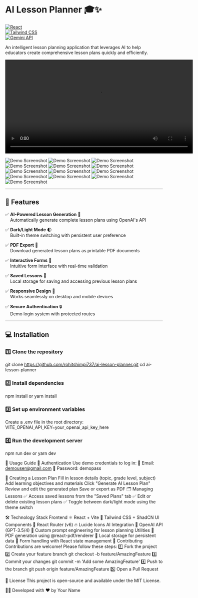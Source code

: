 # AI Lesson Planner 🎓✨

[![React](https://img.shields.io/badge/React-18.2.0-blue)](https://reactjs.org/)  
[![Tailwind CSS](https://img.shields.io/badge/Tailwind_CSS-3.3.0-blueviolet)](https://tailwindcss.com/)  
[![Gemini API](https://img.shields.io/badge/Gemini_API-v1.0-green)](https://generativelanguage.googleapis.com/)

An intelligent lesson planning application that leverages AI to help educators create comprehensive lesson plans quickly and efficiently.

<video width="600" controls>
<<<<<<< HEAD
  <source src="./src/assets/demo.mp4" type="video/mp4">
=======
  <source src="./assets/demo.mp4" type="video/mp4">
>>>>>>> 0f4f416f5fb781e74521e0f980ef1058117f5503
  Your browser does not support the video tag.
</video>

<!-- ![Demo Screenshot](./src/assets/1.png) -->
<!-- ![Demo Screenshot](./src/assets/2.png)  -->
![Demo Screenshot](./src/assets/3.png) 
![Demo Screenshot](./src/assets/4.png) 
![Demo Screenshot](./src/assets/5.png) 
![Demo Screenshot](./src/assets/6.png) 
![Demo Screenshot](./src/assets/7.png) 
![Demo Screenshot](./src/assets/8.png) 
![Demo Screenshot](./src/assets/9.png) 
![Demo Screenshot](./src/assets/10.png) 
![Demo Screenshot](./src/assets/12.png) 
![Demo Screenshot](./src/assets/13.png) 
![Demo Screenshot](./src/assets/14.png) 
![Demo Screenshot](./src/assets/15.png) 
![Demo Screenshot](./src/assets/16.png) 





---

## 🚀 Features

✅ **AI-Powered Lesson Generation** 🤖  
&nbsp;&nbsp;&nbsp;&nbsp;Automatically generate complete lesson plans using OpenAI's API

✅ **Dark/Light Mode** 🌓  
&nbsp;&nbsp;&nbsp;&nbsp;Built-in theme switching with persistent user preference

✅ **PDF Export** 📄  
&nbsp;&nbsp;&nbsp;&nbsp;Download generated lesson plans as printable PDF documents

✅ **Interactive Forms** 📝  
&nbsp;&nbsp;&nbsp;&nbsp;Intuitive form interface with real-time validation

✅ **Saved Lessons** 💾  
&nbsp;&nbsp;&nbsp;&nbsp;Local storage for saving and accessing previous lesson plans

✅ **Responsive Design** 📱  
&nbsp;&nbsp;&nbsp;&nbsp;Works seamlessly on desktop and mobile devices

✅ **Secure Authentication** 🔒  
&nbsp;&nbsp;&nbsp;&nbsp;Demo login system with protected routes

---

## 💻 Installation

### 1️⃣ Clone the repository
git clone https://github.com/rohitshimpi737/ai-lesson-planner.git
cd ai-lesson-planner
### 2️⃣ Install dependencies
npm install
 or
yarn install
### 3️⃣ Set up environment variables
Create a .env file in the root directory:
VITE_OPENAI_API_KEY=your_openai_api_key_here
### 4️⃣ Run the development server
npm run dev
 or
yarn dev

📘 Usage Guide
🔐 Authentication
Use demo credentials to log in:
📧 Email: demouser@gmail.com
🔑 Password: demopass

📝 Creating a Lesson Plan
Fill in lesson details (topic, grade level, subject)
Add learning objectives and materials
Click "Generate AI Lesson Plan"
Review and edit the generated plan
Save or export as PDF
🗂️ Managing Lessons
✅ Access saved lessons from the "Saved Plans" tab
✅ Edit or delete existing lesson plans
✅ Toggle between dark/light mode using the theme switch

🛠️ Technology Stack
Frontend
⚛ React + Vite
🎨 Tailwind CSS + ShadCN UI Components
🔗 React Router (v6)
🔥 Lucide Icons
AI Integration
🤖 OpenAI API (GPT-3.5/4)
📝 Custom prompt engineering for lesson planning
Utilities
📄 PDF generation using @react-pdf/renderer
💾 Local storage for persistent data
🔄 Form handling with React state management
🤝 Contributing
Contributions are welcome! Please follow these steps:
1️⃣ Fork the project
2️⃣ Create your feature branch
git checkout -b feature/AmazingFeature
3️⃣ Commit your changes
git commit -m 'Add some AmazingFeature'
4️⃣ Push to the branch
git push origin feature/AmazingFeature
5️⃣ Open a Pull Request

📄 License
This project is open-source and available under the MIT License.

👨‍💻 Developed with ❤️ by Your Name

